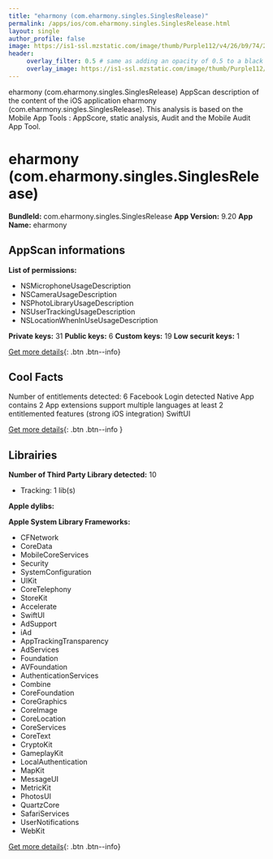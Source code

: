 ```yaml
---
title: "eharmony (com.eharmony.singles.SinglesRelease)"
permalink: /apps/ios/com.eharmony.singles.SinglesRelease.html
layout: single
author_profile: false
image: https://is1-ssl.mzstatic.com/image/thumb/Purple112/v4/26/b9/74/26b97480-3a7f-7639-31bf-a2635041ff39/AppIcon-1x_U007emarketing-0-5-0-P3-85-220.png/512x512bb.jpg
header: 
     overlay_filter: 0.5 # same as adding an opacity of 0.5 to a black background
     overlay_image: https://is1-ssl.mzstatic.com/image/thumb/Purple112/v4/26/b9/74/26b97480-3a7f-7639-31bf-a2635041ff39/AppIcon-1x_U007emarketing-0-5-0-P3-85-220.png/512x512bb.jpg
---
```

eharmony (com.eharmony.singles.SinglesRelease) AppScan description of the content of the iOS application eharmony (com.eharmony.singles.SinglesRelease). This analysis is based on the Mobile App Tools : AppScore, static analysis, Audit and the Mobile Audit App Tool.

# eharmony (com.eharmony.singles.SinglesRelease)

**BundleId:** com.eharmony.singles.SinglesRelease
**App Version:** 9.20
**App Name:** eharmony


## AppScan informations 

**List of permissions:** 
- NSMicrophoneUsageDescription
- NSCameraUsageDescription
- NSPhotoLibraryUsageDescription
- NSUserTrackingUsageDescription
- NSLocationWhenInUseUsageDescription
  
  
**Private keys:** 31
**Public keys:** 6
**Custom keys:** 19
**Low securit keys:** 1
  
[Get more details](/pricing.html){: .btn .btn--info}

## Cool Facts

Number of entitlements detected: 6
Facebook Login detected
Native App
contains 2 App extensions
support multiple languages
at least 2 entitlemented features (strong iOS integration)
SwiftUI
  
[Get more details](/pricing.html){: .btn .btn--info }

## Librairies 
**Number of Third Party Library detected:** 10
- Tracking: 1 lib(s)


**Apple dylibs:**


**Apple System Library Frameworks:**
- CFNetwork
- CoreData
- MobileCoreServices
- Security
- SystemConfiguration
- UIKit
- CoreTelephony
- StoreKit
- Accelerate
- SwiftUI
- AdSupport
- iAd
- AppTrackingTransparency
- AdServices
- Foundation
- AVFoundation
- AuthenticationServices
- Combine
- CoreFoundation
- CoreGraphics
- CoreImage
- CoreLocation
- CoreServices
- CoreText
- CryptoKit
- GameplayKit
- LocalAuthentication
- MapKit
- MessageUI
- MetricKit
- PhotosUI
- QuartzCore
- SafariServices
- UserNotifications
- WebKit


  
[Get more details](/pricing.html){: .btn .btn--info}

